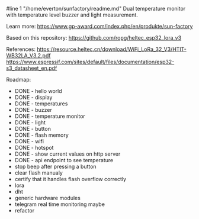 #line 1 "/home/everton/sunfactory/readme.md"
Dual temperature monitor with temperature level buzzer and light measurement.

Learn more:
https://www.gp-award.com/index.php/en/produkte/sun-factory

Based on this repository:
https://github.com/ropg/heltec_esp32_lora_v3

References:
https://resource.heltec.cn/download/WiFi_LoRa_32_V3/HTIT-WB32LA_V3.2.pdf
https://www.espressif.com/sites/default/files/documentation/esp32-s3_datasheet_en.pdf

Roadmap:

- DONE - hello world
- DONE - display
- DONE - temperatures
- DONE - buzzer
- DONE - temperature monitor
- DONE - light
- DONE - button
- DONE - flash memory
- DONE - wifi
- DONE - hotspot
- DONE - show current values on http server
- DONE - api endpoint to see temperature
- stop beep after pressing a button
- clear flash manualy
- certify that it handles flash overflow correctly
- lora
- dht
- generic hardware modules
- telegram real time monitoring maybe
- refactor
